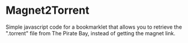 Magnet2Torrent
==============

Simple javascript code for a bookmarklet that allows you to retrieve the ".torrent" file from The Pirate Bay, instead of getting the magnet link.